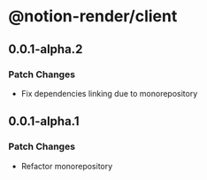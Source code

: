 # @notion-render/client

## 0.0.1-alpha.2

### Patch Changes

- Fix dependencies linking due to monorepository

## 0.0.1-alpha.1

### Patch Changes

- Refactor monorepository
